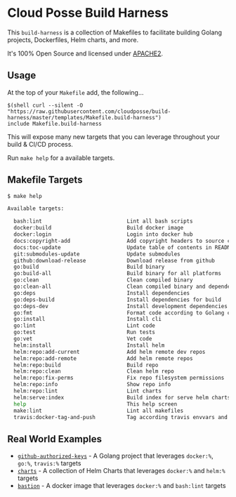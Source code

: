 # Cloud Posse Build Harness

This `build-harness` is a collection of Makefiles to facilitate building Golang projects, Dockerfiles, Helm charts, and more. 

It's 100% Open Source and licensed under [APACHE2](LICENSE).


## Usage

At the top of your `Makefile` add, the following...

```make
$(shell curl --silent -O "https://raw.githubusercontent.com/cloudposse/build-harness/master/templates/Makefile.build-harness")
include Makefile.build-harness
```

This will expose many new targets that you can leverage throughout your build & CI/CD process.

Run `make help` for a available targets.


## Makefile Targets

```bash
$ make help

Available targets:

  bash:lint                           Lint all bash scripts
  docker:build                        Build docker image
  docker:login                        Login into docker hub
  docs:copyright-add                  Add copyright headers to source code
  docs:toc-update                     Update table of contents in README.md
  git:submodules-update               Update submodules
  github:download-release             Download release from github
  go:build                            Build binary
  go:build-all                        Build binary for all platforms
  go:clean                            Clean compiled binary
  go:clean-all                        Clean compiled binary and dependency
  go:deps                             Install dependencies
  go:deps-build                       Install dependencies for build
  go:deps-dev                         Install development dependencies
  go:fmt                              Format code according to Golang convention
  go:install                          Install cli
  go:lint                             Lint code
  go:test                             Run tests
  go:vet                              Vet code
  helm:install                        Install helm
  helm:repo:add-current               Add helm remote dev repos
  helm:repo:add-remote                Add helm remote repos
  helm:repo:build                     Build repo
  helm:repo:clean                     Clean helm repo
  helm:repo:fix-perms                 Fix repo filesystem permissions
  helm:repo:info                      Show repo info
  helm:repo:lint                      Lint charts
  helm:serve:index                    Build index for serve helm charts
  help                                This help screen
  make:lint                           Lint all makefiles
  travis:docker-tag-and-push          Tag according travis envvars and push
```


## Real World Examples

- [`github-authorized-keys`](https://github.com/cloudposse/github-authorized-keys/) - A Golang project that leverages `docker:%`, `go:%`, `travis:%` targets
- [`charts`](https://github.com/cloudposse/charts/) - A collection of Helm Charts that leverages `docker:%` and `helm:%` targets
- [`bastion`](https://github.com/cloudposse/bastion/) - A docker image that leverages `docker:%` and `bash:lint` targets




